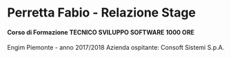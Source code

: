# Perretta Fabio - Relazione Stage

#### Corso di Formazione TECNICO SVILUPPO SOFTWARE 1000 ORE
Engim Piemonte - anno 2017/2018
Azienda ospitante: Consoft Sistemi S.p.A.
